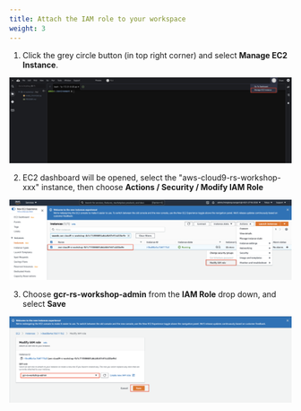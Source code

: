 ```yaml
---
title: Attach the IAM role to your workspace
weight: 3
---
```


1. Click the grey circle button (in top right corner) and select **Manage EC2 Instance**.

![Cloud9 Manage EC2 Instance](/images/cloud9-manage-ec2.png)

2. EC2 dashboard will be opened, select the "aws-cloud9-rs-workshop-xxx" instance, then choose **Actions / Security / Modify IAM Role**

![EC2 Modify Role](/images/ec2-modify-role.png)

3. Choose **gcr-rs-workshop-admin** from the **IAM Role** drop down, and select **Save**

![EC2 Modify Role](/images/ec2-select-role.png)
